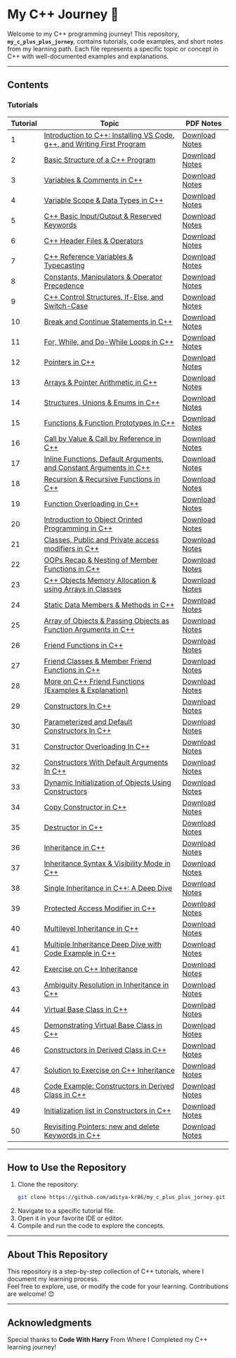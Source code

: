 # **My C++ Journey 🚀**

Welcome to my C++ programming journey! This repository, **`my_c_plus_plus_jorney`**, contains tutorials, code examples, and short notes from my learning path. Each file represents a specific topic or concept in C++ with well-documented examples and explanations.

---

## **Contents**

### Tutorials
| Tutorial | Topic                                                                 | PDF Notes                                                               |
|----------|-----------------------------------------------------------------------|-------------------------------------------------------------------------------------------|
| 1        | [Introduction to C++: Installing VS Code, g++, and Writing First Program](https://github.com/aditya-kr86/my_c_plus_plus_journey/blob/main/tutorial_1_introduction.cpp) | [Download Notes](https://github.com/aditya-kr86/my_c_plus_plus_journey/blob/main/tutorial_1_introduction.pdf)                   |
| 2        | [Basic Structure of a C++ Program](https://github.com/aditya-kr86/my_c_plus_plus_journey/blob/main/tutorial_2_basic_structure.cpp) | [Download Notes](https://github.com/aditya-kr86/my_c_plus_plus_journey/blob/main/tutorial_2_basic_structure.pdf)                   |
| 3        | [Variables & Comments in C++](https://github.com/aditya-kr86/my_c_plus_plus_journey/blob/main/tutorial_3_variables_comments.cpp) | [Download Notes](https://github.com/aditya-kr86/my_c_plus_plus_journey/blob/main/tutorial_3_variables_comments.pdf)                   |
| 4        | [Variable Scope & Data Types in C++](https://github.com/aditya-kr86/my_c_plus_plus_journey/blob/main/tutorial_4_variable_scope_data_types.cpp) | [Download Notes](https://github.com/aditya-kr86/my_c_plus_plus_journey/blob/main/tutorial_4_variable_scope_data_types.pdf)                   |
| 5        | [C++ Basic Input/Output & Reserved Keywords](https://github.com/aditya-kr86/my_c_plus_plus_journey/blob/main/tutorial_5_basic_input_output_res_keywords.cpp) | [Download Notes](https://github.com/aditya-kr86/my_c_plus_plus_journey/blob/main/tutorial_5_basic_input_output_res_keywords.pdf)                   |
| 6        | [C++ Header Files & Operators](https://github.com/aditya-kr86/my_c_plus_plus_journey/blob/main/tutorial_6_header_file_operators.cpp) | [Download Notes](https://github.com/aditya-kr86/my_c_plus_plus_journey/blob/main/tutorial_6_header_file_operators.pdf)                   |
| 7        | [C++ Reference Variables & Typecasting](https://github.com/aditya-kr86/my_c_plus_plus_journey/blob/main/tutorial_7_reference_var_typecasting.cpp) | [Download Notes](https://github.com/aditya-kr86/my_c_plus_plus_journey/blob/main/tutorial_7_reference_var_typecasting.pdf)                   |
| 8        | [Constants, Manipulators & Operator Precedence](https://github.com/aditya-kr86/my_c_plus_plus_journey/blob/main/tutorial_8_const_manipulators_oper_prec.cpp) | [Download Notes](https://github.com/aditya-kr86/my_c_plus_plus_journey/blob/main/tutorial_8_const_manipulators_oper_prec.pdf)                   |
| 9        | [C++ Control Structures, If-Else, and Switch-Case](https://github.com/aditya-kr86/my_c_plus_plus_journey/blob/main/tutorial_9_if_else_switch.cpp) | [Download Notes](https://github.com/aditya-kr86/my_c_plus_plus_journey/blob/main/tutorial_9_if_else_switch.pdf)                   |
| 10        | [Break and Continue Statements in C++](https://github.com/aditya-kr86/my_c_plus_plus_journey/blob/main/tutorial_10_loops.cpp) | [Download Notes](https://github.com/aditya-kr86/my_c_plus_plus_journey/blob/main/tutorial_10_loops.pdf)                   |
| 11        | [For, While, and Do-While Loops in C++](https://github.com/aditya-kr86/my_c_plus_plus_journey/blob/main/tutorial_11_break_continue.cpp) | [Download Notes](https://github.com/aditya-kr86/my_c_plus_plus_journey/blob/main/tutorial_11_break_continue.pdf)                   |
| 12        | [Pointers in C++](https://github.com/aditya-kr86/my_c_plus_plus_journey/blob/main/tutorial_12_pointers.cpp) | [Download Notes](https://github.com/aditya-kr86/my_c_plus_plus_journey/blob/main/tutorial_12_pointers.pdf)                   |
| 13        | [Arrays & Pointer Arithmetic in C++](https://github.com/aditya-kr86/my_c_plus_plus_journey/blob/main/tutorial_13_pointer_arithmetic.cpp) | [Download Notes](https://github.com/aditya-kr86/my_c_plus_plus_journey/blob/main/tutorial_13_pointer_arithmetic.pdf)                   |
| 14        | [Structures, Unions & Enums in C++](https://github.com/aditya-kr86/my_c_plus_plus_journey/blob/main/tutorial_14_struct_union_enum.cpp) | [Download Notes](https://github.com/aditya-kr86/my_c_plus_plus_journey/blob/main/tutorial_14_struct_union_enum.pdf)                   |
| 15        | [Functions & Function Prototypes in C++](https://github.com/aditya-kr86/my_c_plus_plus_journey/blob/main/tutorial_15_fun_%26_fun_prototype.cpp) | [Download Notes](https://github.com/aditya-kr86/my_c_plus_plus_journey/blob/main/tutorial_15_fun_%26_fun_prototype.pdf)                   |
| 16        | [Call by Value & Call by Reference in C++](https://github.com/aditya-kr86/my_c_plus_plus_journey/blob/main/tutorial_16_call_by_val_ref.cpp) | [Download Notes](https://github.com/aditya-kr86/my_c_plus_plus_journey/blob/main/tutorial_16_call_by_val_ref.pdf)                   |
| 17        | [Inline Functions, Default Arguments, and Constant Arguments in C++](https://github.com/aditya-kr86/my_c_plus_plus_journey/blob/main/tutorial_17_default_const_arg.cpp) | [Download Notes](https://github.com/aditya-kr86/my_c_plus_plus_journey/blob/main/tutorial_17_default_const_arg.pdf)                   |
| 18        | [Recursion & Recursive Functions in C++](https://github.com/aditya-kr86/my_c_plus_plus_journey/blob/main/tutorial_18_recursive_fun.cpp) | [Download Notes](https://github.com/aditya-kr86/my_c_plus_plus_journey/blob/main/tutorial_18_recursive_fun.pdf)                   |
| 19        | [Function Overloading in C++](https://github.com/aditya-kr86/my_c_plus_plus_journey/blob/main/tutorial_19_fun_overloading.cpp) | [Download Notes](https://github.com/aditya-kr86/my_c_plus_plus_journey/blob/main/tutorial_19_fun_overloading.pdf)                   |
| 20        | [Introduction to Object Orinted Programming in C++](https://github.com/aditya-kr86/my_c_plus_plus_journey/blob/main/tutorial_20_oops_intro.cpp) | [Download Notes](https://github.com/aditya-kr86/my_c_plus_plus_journey/blob/main/tutorial_20_oops_intro.pdf)                   |
| 21        | [Classes, Public and Private access modifiers in C++](https://github.com/aditya-kr86/my_c_plus_plus_journey/blob/main/tutorial_21_class_pub_private.cpp) | [Download Notes](https://github.com/aditya-kr86/my_c_plus_plus_journey/blob/main/tutorial_21_class_pub_private.pdf)                   |
| 22        | [OOPs Recap & Nesting of Member Functions in C++](https://github.com/aditya-kr86/my_c_plus_plus_journey/blob/main/tutorial_22_nesting_mem_func.cpp) | [Download Notes](https://github.com/aditya-kr86/my_c_plus_plus_journey/blob/main/tutorial_22_nesting_mem_func.pdf)                   |
| 23        | [C++ Objects Memory Allocation & using Arrays in Classes](https://github.com/aditya-kr86/my_c_plus_plus_journey/blob/main/tutorial_23_memory_allocation.cpp) | [Download Notes](https://github.com/aditya-kr86/my_c_plus_plus_journey/blob/main/tutorial_23_memory_allocation.pdf)                   |
| 24        | [Static Data Members & Methods in C++ ](https://github.com/aditya-kr86/my_c_plus_plus_journey/blob/main/tutorial_24_static_data_mem_%26_methods.cpp) | [Download Notes](https://github.com/aditya-kr86/my_c_plus_plus_journey/blob/main/tutorial_24_static_data_mem_%26_methods.pdf)                   |
| 25        | [Array of Objects & Passing Objects as Function Arguments in C++](https://github.com/aditya-kr86/my_c_plus_plus_journey/blob/main/tutorial_25_arr_obj_passing_obj_as_fun_arg.cpp) | [Download Notes](https://github.com/aditya-kr86/my_c_plus_plus_journey/blob/main/tutorial_25_arr_obj_passing_obj_as_fun_arg.pdf)                   |
| 26        | [Friend Functions in C++ ](https://github.com/aditya-kr86/my_c_plus_plus_journey/blob/main/tutorial_26_friend_fun.cpp) | [Download Notes](https://github.com/aditya-kr86/my_c_plus_plus_journey/blob/main/tutorial_26_friend_fun.pdf)                   |
| 27        | [Friend Classes & Member Friend Functions in C++](https://github.com/aditya-kr86/my_c_plus_plus_journey/blob/main/tutorial_27_frnd_cls_mem_frnd_func.cpp) | [Download Notes](https://github.com/aditya-kr86/my_c_plus_plus_journey/blob/main/tutorial_27_frnd_cls_mem_frnd_func.pdf)                   |
| 28        | [More on C++ Friend Functions (Examples & Explanation) ](https://github.com/aditya-kr86/my_c_plus_plus_journey/blob/main/tutorial_28_more_on_frnd_fun.cpp) | [Download Notes](https://github.com/aditya-kr86/my_c_plus_plus_journey/blob/main/tutorial_28_more_on_frnd_fun.pdf)                   |
| 29        | [Constructors In C++](https://github.com/aditya-kr86/my_c_plus_plus_journey/blob/main/tutorial_29_constructor.cpp) | [Download Notes](https://github.com/aditya-kr86/my_c_plus_plus_journey/blob/main/tutorial_29_constructor.pdf)                   |
| 30        | [Parameterized and Default Constructors In C++](https://github.com/aditya-kr86/my_c_plus_plus_journey/blob/main/tutorial_30_parameterized_%26_default_constructor.cpp) | [Download Notes](https://github.com/aditya-kr86/my_c_plus_plus_journey/blob/main/tutorial_30_parameterized_%26_default_constructor.pdf)                   |
| 31        | [Constructor Overloading In C++](https://github.com/aditya-kr86/my_c_plus_plus_journey/blob/main/tutorial_31_constructor_overloading.cpp) | [Download Notes](https://github.com/aditya-kr86/my_c_plus_plus_journey/blob/main/tutorial_31_constructor_overloading.pdf)                   |
| 32        | [Constructors With Default Arguments In C++](https://github.com/aditya-kr86/my_c_plus_plus_journey/blob/main/tutorial_32_cons_with_default_arg.cpp) | [Download Notes](https://github.com/aditya-kr86/my_c_plus_plus_journey/blob/main/tutorial_32_cons_with_default_arg.pdf)                   |
| 33        | [Dynamic Initialization of Objects Using Constructors](https://github.com/aditya-kr86/my_c_plus_plus_journey/blob/main/tutorial_33_dynamic_intialization_obj.cpp) | [Download Notes](https://github.com/aditya-kr86/my_c_plus_plus_journey/blob/main/tutorial_33_dynamic_intialization_obj.pdf)                   |
| 34        | [Copy Constructor in C++](https://github.com/aditya-kr86/my_c_plus_plus_journey/blob/main/tutorial_34_copy_contructor) | [Download Notes](https://github.com/aditya-kr86/my_c_plus_plus_journey/blob/main/tutorial_34_copy_contructor.pdf)                   |
| 35        | [Destructor in C++](https://github.com/aditya-kr86/my_c_plus_plus_journey/blob/main/tutorial_35_destructor.cpp) | [Download Notes](https://github.com/aditya-kr86/my_c_plus_plus_journey/blob/main/tutorial_35_destructor.pdf)                   |
| 36        | [Inheritance in C++](https://github.com/aditya-kr86/my_c_plus_plus_journey/blob/main/tutorial_36_inheritance_intro.cpp) | [Download Notes](https://github.com/aditya-kr86/my_c_plus_plus_journey/blob/main/tutorial_36_inheritance_intro.pdf)                   |
| 37        | [Inheritance Syntax & Visibility Mode in C++](https://github.com/aditya-kr86/my_c_plus_plus_journey/blob/main/tutorial_37_inheritance_syntax_mode.cpp) | [Download Notes](https://github.com/aditya-kr86/my_c_plus_plus_journey/blob/main/tutorial_37_inheritance_syntax_mode.pdf)                   |
| 38        | [Single Inheritance in C++: A Deep Dive](https://github.com/aditya-kr86/my_c_plus_plus_journey/blob/main/tutorial_38_single_inhertance.cpp) | [Download Notes](https://github.com/aditya-kr86/my_c_plus_plus_journey/blob/main/tutorial_38_single_inhertance.pdf)                   |
| 39        | [Protected Access Modifier in C++](https://github.com/aditya-kr86/my_c_plus_plus_journey/blob/main/tutorial_39_protected_access_modifier.cpp) | [Download Notes](https://github.com/aditya-kr86/my_c_plus_plus_journey/blob/main/tutorial_39_protected_access_modifier.pdf)                   |
| 40        | [Multilevel Inheritance in C++](https://github.com/aditya-kr86/my_c_plus_plus_journey/blob/main/tutorial_40_multilevel_inheritance.cpp) | [Download Notes](https://github.com/aditya-kr86/my_c_plus_plus_journey/blob/main/tutorial_40_multilevel_inheritance.pdf)                   |
| 41        | [Multiple Inheritance Deep Dive with Code Example in C++](https://github.com/aditya-kr86/my_c_plus_plus_journey/blob/main/tutorial_41_multiple_inheritance.cpp) | [Download Notes](https://github.com/aditya-kr86/my_c_plus_plus_journey/blob/main/tutorial_41_multiple_inheritance.pdf)                   |
| 42        | [Exercise on C++ Inheritance](https://github.com/aditya-kr86/my_c_plus_plus_journey/blob/main/tutorial_42_inheritance_exercise.cpp) | [Download Notes](https://github.com/aditya-kr86/my_c_plus_plus_journey/blob/main/tutorial_42_inheritance_exercise.pdf)                   |
| 43        | [Ambiguity Resolution in Inheritance in C++](https://github.com/aditya-kr86/my_c_plus_plus_journey/blob/main/tutorial_43_ambiguity_resolve.cpp) | [Download Notes](https://github.com/aditya-kr86/my_c_plus_plus_journey/blob/main/tutorial_43_ambiguity_resolve.pdf)                   |
| 44        | [Virtual Base Class in C++](https://github.com/aditya-kr86/my_c_plus_plus_journey/blob/main/tutorial_44_virtual_base.cpp) | [Download Notes](https://github.com/aditya-kr86/my_c_plus_plus_journey/blob/main/tutorial_44_virtual_base.pdf)                   |
| 45        | [Demonstrating Virtual Base Class in C++](https://github.com/aditya-kr86/my_c_plus_plus_journey/blob/main/tutorial_45_virtual_base_class_demonstration.cpp) | [Download Notes](https://github.com/aditya-kr86/my_c_plus_plus_journey/blob/main/tutorial_45_virtual_base_class_demonstration.pdf)                   |
| 46        | [Constructors in Derived Class in C++](https://github.com/aditya-kr86/my_c_plus_plus_journey/blob/main/tutorial_46_constructor_in_derived_class.cpp) | [Download Notes](https://github.com/aditya-kr86/my_c_plus_plus_journey/blob/main/tutorial_46_constructor_in_derived_class.pdf)                   |
| 47        | [Solution to Exercise on C++ Inheritance](https://github.com/aditya-kr86/my_c_plus_plus_journey/blob/main/tutorial_47_solution_inheritance_exercise.cpp) | [Download Notes](https://github.com/aditya-kr86/my_c_plus_plus_journey/blob/main/tutorial_47_solution_inheritance_exercise.pdf)                   |
| 48        | [Code Example: Constructors in Derived Class in C++](https://github.com/aditya-kr86/my_c_plus_plus_journey/blob/main/tutorial_48_constructor_in_derived_class_code_example.cpp) | [Download Notes](https://github.com/aditya-kr86/my_c_plus_plus_journey/blob/main/tutorial_48_constructor_in_derived_class_code_example.pdf)                   |
| 49        | [Initialization list in Constructors in C++](https://github.com/aditya-kr86/my_c_plus_plus_journey/blob/main/tutorial_49_initialization_list_in_constructor.cpp) | [Download Notes](https://github.com/aditya-kr86/my_c_plus_plus_journey/blob/main/tutorial_49_initialization_list_in_constructor.pdf)                   |
| 50        | [Revisiting Pointers: new and delete Keywords in C++](https://github.com/aditya-kr86/my_c_plus_plus_journey/blob/main/tutorial_50_rev_pointers_new_%26_delete_keywords.cpp) | [Download Notes](https://github.com/aditya-kr86/my_c_plus_plus_journey/blob/main/tutorial_50_rev_pointers_new_%26_delete_keywords.pdf)                   |

---

## **How to Use the Repository**
1. Clone the repository:
   ```bash
   git clone https://github.com/aditya-kr86/my_c_plus_plus_jorney.git
   ```
2. Navigate to a specific tutorial file.
3. Open it in your favorite IDE or editor.
4. Compile and run the code to explore the concepts.

---

## **About This Repository**
This repository is a step-by-step collection of C++ tutorials, where I document my learning process.  
Feel free to explore, use, or modify the code for your learning. Contributions are welcome! 😊

---

## **Acknowledgments**
Special thanks to **Code With Harry** From Where I Completed my C++ learning journey!
